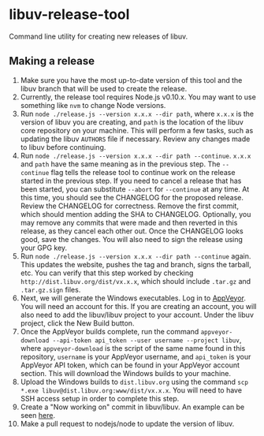# libuv-release-tool

Command line utility for creating new releases of libuv.

## Making a release

1. Make sure you have the most up-to-date version of this tool and the libuv
branch that will be used to create the release.
2. Currently, the release tool requires Node.js v0.10.x. You may want to use
something like `nvm` to change Node versions.
3. Run `node ./release.js --version x.x.x --dir path`, where `x.x.x` is the
version of libuv you are creating, and `path` is the location of the libuv core
repository on your machine. This will perform a few tasks, such as updating the
libuv `AUTHORS` file if necessary. Review any changes made to libuv before
continuing.
4. Run `node ./release.js --version x.x.x --dir path --continue`. `x.x.x` and
`path` have the same meaning as in the previous step. The `--continue` flag
tells the release tool to continue work on the release started in the previous
step. If you need to cancel a release that has been started, you can substitute
`--abort` for `--continue` at any time. At this time, you should see the
CHANGELOG for the proposed release. Review the CHANGELOG for correctness. Remove
the first commit, which should mention adding the SHA to CHANGELOG. Optionally,
you may remove any commits that were made and then reverted in this release, as
they cancel each other out. Once the CHANGELOG looks good, save the changes. You
will also need to sign the release using your GPG key.
5. Run `node ./release.js --version x.x.x --dir path --continue` again. This
updates the website, pushes the tag and branch, signs the tarball, etc. You can
verify that this step worked by checking `http://dist.libuv.org/dist/vx.x.x`,
which should include `.tar.gz` and `.tar.gz.sign` files.
6. Next, we will generate the Windows executables. Log in to
[AppVeyor](https://ci.appveyor.com/login). You will need an account for this.
If you are creating an account, you will also need to add the libuv/libuv
project to your account. Under the libuv project, click the New Build button.
7. Once the AppVeyor builds complete, run the command
`appveyor-download --api-token api_token --user username --project libuv`,
where `appveyor-download` is the script of the same name found in this
repository, `username` is your AppVeyor username, and `api_token` is your
AppVeyor API token, which can be found in your AppVeyor account section. This
will download the Windows builds to your machine.
8. Upload the Windows builds to `dist.libuv.org` using the command
`scp *.exe libuv@dist.libuv.org:www/dist/vx.x.x`. You will need to have SSH
access setup in order to complete this step.
9. Create a "Now working on" commit in libuv/libuv. An example can be seen
[here](https://github.com/libuv/libuv/commit/67f4d1c5312224da3e4fd5efd8eb34b985722cde).
10. Make a pull request to nodejs/node to update the version of libuv.
